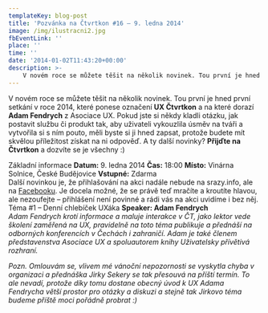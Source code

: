 ```yaml
---
templateKey: blog-post
title: 'Pozvánka na Čtvrtkon #16 – 9. ledna 2014'
image: /img/ilustracni2.jpg
fbEventLink: ''
place: ''
time: ''
date: '2014-01-02T11:43:20+00:00'
description: >-
    V novém roce se můžete těšit na několik novinek. Tou první je hned první setkání v roce 2014, které ponese označení UX Čtvrtkon a na které dorazí Adam Fendrych z Asociace UX. Pokud jste...
---
```

V novém roce se můžete těšit na několik novinek. Tou první je hned první setkání v roce 2014, které ponese označení **UX Čtvrtkon** a na které dorazí **Adam Fendrych** z Asociace UX. Pokud jste si někdy kladli otázku, jak postavit službu či produkt tak, aby uživateli vykouzlila úsměv na tváři a vytvořila si s ním pouto, měli byste si ji hned zapsat, protože budete mít skvělou příležitost získat na ni odpověď. A ty další novinky? **Přijďte na Čtvrtkon** a dozvíte se je všechny :)

Základní informace **Datum:** 9. ledna 2014 **Čas:** 18:00 **Místo:** Vinárna Solnice, České Budějovice **Vstupné:** Zdarma   
Další novinkou je, že přihlašování na akci nadále nebude na srazy.info, ale na [Facebooku](https://www.facebook.com/events/644949328881697/ "Přihlaste se na UX Čtvrtkon na Facebooku"). Je docela možné, že se právě teď mračíte a kroutíte hlavou, ale nezoufejte – přihlášení není povinné a rádi vás na akci uvidíme i bez něj. Téma #1 – Denní chlebíček UXáka **Speaker: Adam Fendrych**  
_Adam Fendrych krotí informace a maluje interakce v ČT, jako lektor vede školení zaměřená na UX, pravidelně na toto téma publikuje a přednáší na odborných konferencích v Čechách i zahraničí. Adam je také členem představenstva Asociace UX a spoluautorem knihy Uživatelsky přívětivá rozhraní._

_Pozn. Omlouvám se, vlivem mé vánoční nepozornosti se vyskytla chyba v organizaci a přednáška Jirky Sekery se tak přesouvá na příští termín. To ale nevadí, protože díky tomu dostane obecný úvod k UX Adama Fendrycha větší prostor pro otázky a diskuzi a stejně tak Jirkovo téma budeme příště moci pořádně probrat :)_